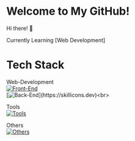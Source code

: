 # Welcome to My GitHub!

Hi there! 👋

Currently Learning [Web Development] <br>
# Tech Stack

Web-Development<br>
[![Front-End](https://skillicons.dev/icons?i=js,html,css)](https://skillicons.dev)<br>
[![Back-End](https://skillicons.dev/icons?i=nodejs,)](https://skillicons.dev)<br>

Tools<br>
[![Tools](https://skillicons.dev/icons?i=github,git,vscode)](https://skillicons.dev)<br>

Others<br>
[![Others](https://skillicons.dev/icons?i=python)](https://skillicons.dev)<br>
